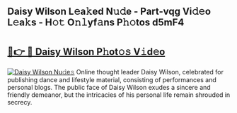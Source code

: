 ## Daisy Wilson L𝚎a𝚔ed N𝚞𝚍e - Part-vqg Vi𝚍𝚎o L𝚎a𝚔s - H𝚘𝚝 O𝚗𝚕yf𝚊ns P𝚑𝚘tos d5mF4

# <h2><a href="http://kfc4c2.oniu.top/?m=Daisy+Wilson">🔗👉 🔴 Daisy Wilson P𝚑ot𝚘𝚜 V𝚒d𝚎o</a></h2>

[![Daisy Wilson Nu𝚍e𝚜](https://i.imgur.com/0qMVB7G.gif)](http://kfc4c2.oniu.top/?m=Daisy+Wilson)
Online thought leader Daisy Wilson, celebrated for publishing dance and lifestyle material, consisting of performances and personal blogs. The public face of Daisy Wilson exudes a sincere and friendly demeanor, but the intricacies of his personal life remain shrouded in secrecy.  
